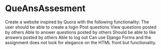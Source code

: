 # QueAnsAssesment
Create a website inspired by Quora with the following functionality:
The user should be able to create a login
Post questions
View questions posted by others 
Able to answer questions posted by others
Should be able to like answers posted by others
Able to log out
Can use Django Forms and the assignment does not look for elegance on the HTML front but functionality.
